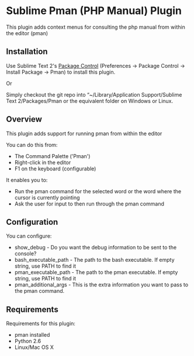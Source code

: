 Sublime Pman (PHP Manual) Plugin
================================

This plugin adds context menus for consulting the php manual from within the editor (pman)

Installation
------------

Use Sublime Text 2's [Package Control](http://wbond.net/sublime_packages/package_control) (Preferences -> Package Control -> Install Package -> Pman) to install this plugin.

Or

Simply checkout the git repo into “~/Library/Application Support/Sublime Text 2/Packages/Pman or the equivalent folder on Windows or Linux.


Overview
--------

This plugin adds support for running pman from within the editor

You can do this from:

* The Command Palette ('Pman')
* Right-click in the editor
* F1 on the keyboard (configurable)

It enables you to:

* Run the pman command for the selected word or the word where the cursor is currently pointing
* Ask the user for input to then run through the pman command


Configuration
-------------

You can configure:

* show_debug - Do you want the debug information to be sent to the console?
* bash_executable_path - The path to the bash executable. If empty string, use PATH to find it
* pman_executable_path - The path to the pman executable. If empty string, use PATH to find it
* pman_additional_args - This is the extra information you want to pass to the pman command.


Requirements
------------

Requirements for this plugin:

* pman installed
* Python 2.6
* Linux/Mac OS X

